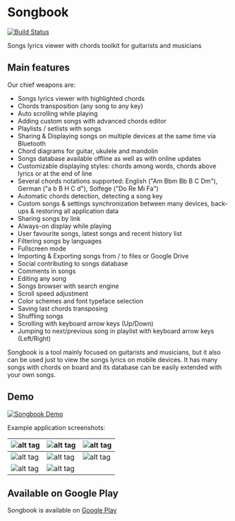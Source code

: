 # Songbook
[![Build Status](https://travis-ci.org/igrek51/android-songbook.svg?branch=master)](https://travis-ci.org/igrek51/android-songbook)

Songs lyrics viewer with chords toolkit for guitarists and musicians

## Main features
Our chief weapons are:
- Songs lyrics viewer with highlighted chords
- Chords transposition (any song to any key)
- Auto scrolling while playing
- Adding custom songs with advanced chords editor
- Playlists / setlists with songs
- Sharing & Displaying songs on multiple devices at the same time via Bluetooth
- Chord diagrams for guitar, ukulele and mandolin
- Songs database available offline as well as with online updates
- Customizable displaying styles: chords among words, chords above lyrics or at the end of line
- Several chords notations supported: English ("Am Bbm Bb B C Dm"), German ("a b B H C d"), Solfege ("Do Re Mi Fa")
- Automatic chords detection, detecting a song key
- Custom songs & settings synchronization between many devices, back-ups & restoring all application data
- Sharing songs by link
- Always-on display while playing
- User favourite songs, latest songs and recent history list
- Filtering songs by languages
- Fullscreen mode
- Importing & Exporting songs from / to files or Google Drive
- Social contributing to songs database
- Comments in songs
- Editing any song
- Songs browser with search engine
- Scroll speed adjustment
- Color schemes and font typeface selection
- Saving last chords transposing
- Shuffling songs
- Scrolling with keyboard arrow keys (Up/Down)
- Jumping to next/previous song in playlist with keyboard arrow keys (Left/Right)

Songbook is a tool mainly focused on guitarists and musicians, but it also can be used just to view the songs lyrics on mobile devices.
It has many songs with chords on board and its database can be easily extended with your own songs.

## Demo
[![Songbook Demo](https://img.youtube.com/vi/VMsKZNkbl3A/0.jpg)](https://www.youtube.com/watch?v=VMsKZNkbl3A)

Example application screenshots:

| ![alt tag](https://github.com/igrek51/android-songbook/blob/master/docs/screenshots/mobile/en/01.png) | ![alt tag](https://github.com/igrek51/android-songbook/blob/master/docs/screenshots/mobile/en/02.png) | ![alt tag](https://github.com/igrek51/android-songbook/blob/master/docs/screenshots/mobile/en/03.png) |
|---|---|---|
| ![alt tag](https://github.com/igrek51/android-songbook/blob/master/docs/screenshots/mobile/en/04.png) | ![alt tag](https://github.com/igrek51/android-songbook/blob/master/docs/screenshots/mobile/en/05.png) | ![alt tag](https://github.com/igrek51/android-songbook/blob/master/docs/screenshots/mobile/en/06.png) |
| ![alt tag](https://github.com/igrek51/android-songbook/blob/master/docs/screenshots/mobile/en/07.png) | ![alt tag](https://github.com/igrek51/android-songbook/blob/master/docs/screenshots/mobile/en/08.png) |  |

## Available on Google Play

Songbook is available on [Google Play](https://play.google.com/store/apps/details?id=igrek.songbook)
